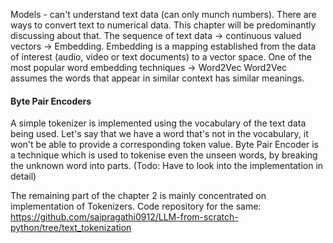 Models - can't understand text data (can only munch numbers). There are ways to convert text to numerical data. This chapter will be predominantly discussing about that.
The sequence of text data -> continuous valued vectors -> Embedding. 
Embedding is a mapping established from the data of interest (audio, video or text documents) to a vector space. One of the most popular word embedding techniques -> Word2Vec
Word2Vec assumes the words that appear in similar context has similar meanings.

#### Byte Pair Encoders

A simple tokenizer is implemented using the vocabulary of the text data being used. Let's say that we have a word that's not in the vocabulary, it won't be able to provide a corresponding token value. Byte Pair Encoder is a technique which is used to tokenise even the unseen words, by breaking the unknown word into parts. (Todo: Have to look into the implementation in detail)

The remaining part of the chapter 2 is mainly concentrated on implementation of Tokenizers. 
Code repository for the same: https://github.com/saipragathi0912/LLM-from-scratch-python/tree/text_tokenization
